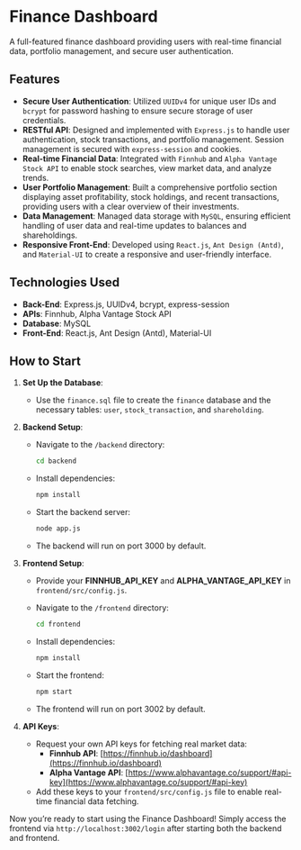 # Finance Dashboard

A full-featured finance dashboard providing users with real-time financial data, portfolio management, and secure user authentication.

## Features

- **Secure User Authentication**: Utilized `UUIDv4` for unique user IDs and `bcrypt` for password hashing to ensure secure storage of user credentials.
- **RESTful API**: Designed and implemented with `Express.js` to handle user authentication, stock transactions, and portfolio management. Session management is secured with `express-session` and cookies.
- **Real-time Financial Data**: Integrated with `Finnhub` and `Alpha Vantage Stock API` to enable stock searches, view market data, and analyze trends.
- **User Portfolio Management**: Built a comprehensive portfolio section displaying asset profitability, stock holdings, and recent transactions, providing users with a clear overview of their investments.
- **Data Management**: Managed data storage with `MySQL`, ensuring efficient handling of user data and real-time updates to balances and shareholdings.
- **Responsive Front-End**: Developed using `React.js`, `Ant Design (Antd)`, and `Material-UI` to create a responsive and user-friendly interface.

## Technologies Used

- **Back-End**: Express.js, UUIDv4, bcrypt, express-session
- **APIs**: Finnhub, Alpha Vantage Stock API
- **Database**: MySQL
- **Front-End**: React.js, Ant Design (Antd), Material-UI

## How to Start

1. **Set Up the Database**:
   - Use the `finance.sql` file to create the `finance` database and the necessary tables: `user`, `stock_transaction`, and `shareholding`.

2. **Backend Setup**:
   - Navigate to the `/backend` directory:
     ```bash
     cd backend
     ```
   - Install dependencies:
     ```bash
     npm install
     ```
   - Start the backend server:
     ```bash
     node app.js
     ```
   - The backend will run on port 3000 by default.

3. **Frontend Setup**:  
   - Provide your **FINNHUB_API_KEY** and **ALPHA_VANTAGE_API_KEY** in `frontend/src/config.js`.
  
   - Navigate to the `/frontend` directory:
     ```bash
     cd frontend
     ```
   - Install dependencies:
     ```bash
     npm install
     ```
   - Start the frontend:
     ```bash
     npm start
     ```
   - The frontend will run on port 3002 by default.

5. **API Keys**:
   - Request your own API keys for fetching real market data:
     - **Finnhub API**: [https://finnhub.io/dashboard](https://finnhub.io/dashboard)
     - **Alpha Vantage API**: [https://www.alphavantage.co/support/#api-key](https://www.alphavantage.co/support/#api-key)
   - Add these keys to your `frontend/src/config.js` file to enable real-time financial data fetching.

Now you’re ready to start using the Finance Dashboard! Simply access the frontend via `http://localhost:3002/login` after starting both the backend and frontend.
